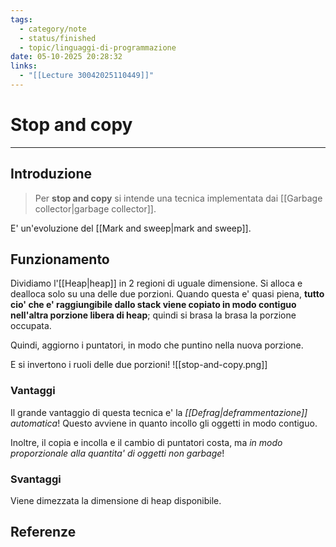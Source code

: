 ```yaml
---
tags:
  - category/note
  - status/finished
  - topic/linguaggi-di-programmazione
date: 05-10-2025 20:28:32
links:
  - "[[Lecture 30042025110449]]"
---
```

# Stop and copy
---
## Introduzione
> Per **stop and copy** si intende una tecnica implementata dai [[Garbage collector|garbage collector]].

E' un'evoluzione del [[Mark and sweep|mark and sweep]].

## Funzionamento
Dividiamo l'[[Heap|heap]] in 2 regioni di uguale dimensione. Si alloca e dealloca solo su una delle due porzioni. Quando questa e' quasi piena, **tutto cio' che e' raggiungibile dallo stack viene copiato in modo contiguo nell'altra porzione libera di heap**; quindi si brasa la brasa la porzione occupata.

Quindi, aggiorno i puntatori, in modo che puntino nella nuova porzione.

E si invertono i ruoli delle due porzioni!
![[stop-and-copy.png]]

### Vantaggi
Il grande vantaggio di questa tecnica e' la _[[Defrag|deframmentazione]] automatica_! Questo avviene in quanto incollo gli oggetti in modo contiguo.

Inoltre, il copia e incolla e il cambio di puntatori costa, ma _in modo proporzionale alla quantita' di oggetti non garbage_!

### Svantaggi
Viene dimezzata la dimensione di heap disponibile.

## Referenze